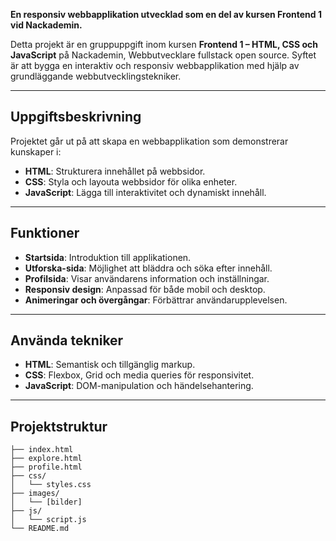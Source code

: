 **En responsiv webbapplikation utvecklad som en del av kursen Frontend 1 vid Nackademin.**

Detta projekt är en gruppuppgift inom kursen **Frontend 1 – HTML, CSS och JavaScript** på Nackademin, Webbutvecklare fullstack open source. Syftet är att bygga en interaktiv och responsiv webbapplikation med hjälp av grundläggande webbutvecklingstekniker.

---

## Uppgiftsbeskrivning

Projektet går ut på att skapa en webbapplikation som demonstrerar kunskaper i:

- **HTML**: Strukturera innehållet på webbsidor.
- **CSS**: Styla och layouta webbsidor för olika enheter.
- **JavaScript**: Lägga till interaktivitet och dynamiskt innehåll.

---

## Funktioner

- **Startsida**: Introduktion till applikationen.
- **Utforska-sida**: Möjlighet att bläddra och söka efter innehåll.
- **Profilsida**: Visar användarens information och inställningar.
- **Responsiv design**: Anpassad för både mobil och desktop.
- **Animeringar och övergångar**: Förbättrar användarupplevelsen.

---

## Använda tekniker

- **HTML**: Semantisk och tillgänglig markup.
- **CSS**: Flexbox, Grid och media queries för responsivitet.
- **JavaScript**: DOM-manipulation och händelsehantering.

---

## Projektstruktur

```plaintext
├── index.html
├── explore.html
├── profile.html
├── css/
│   └── styles.css
├── images/
│   └── [bilder]
├── js/
│   └── script.js
└── README.md

